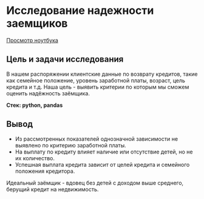 # Исследование надежности заемщиков
  
[Просмотр ноутбука](https://nbviewer.org/github/ootho/data_analysis/blob/main/yp_borrower_evaluation/yp_borrower_evaluation.ipynb)
  
## Цель и задачи исследования  
  
В нашем распоряжении клиентские данные по возврату кредитов, такие как семейное положение, уровень заработной платы, возраст, цель кредита и т.д.  Наша цель - выявить критерии по которым мы сможем оценить надёжность заёмщика.  
  
**Стек: python, pandas**
  
## Вывод  
  
- Из рассмотренных показателей однозначной зависимости не выявлено по критерию заработной платы.  
- На выплату по кредиту влияет наличие или отсутствие детей, но не их количество.  
- Успешная выплата кредита зависит от целей кредита и семейного положения кредитора.  
  
Идеальный заёмщик - вдовец без детей с доходом выше среднего, берущий кредит на недвижимость.  
